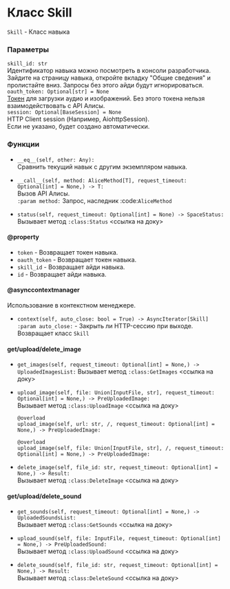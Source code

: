 # Класс Skill
`Skill` - Класс навыка
### Параметры

`skill_id: str`\
Идентификатор навыка можно посмотреть в консоли разработчика.\
Зайдите на страницу навыка, откройте вкладку "Общие сведения"
и пролистайте вниз. Запросы без этого айди будут игнорироваться.\
`oauth_token: Optional[str] = None`\
[Токен](https://yandex.ru/dev/direct/doc/start/token.html) для загрузки аудио и изображений. 
Без этого токена нельзя взаимодействовать с API Алисы.\
`session: Optional[BaseSession] = None`\
HTTP Client session (Например, AiohttpSession).\
Если не указано, будет создано автоматически.
### Функции
- `__eq__(self, other: Any):`\
Сравнить текущий навык с другим экземпляром навыка.


- `__call__(self, method: AliceMethod[T], request_timeout: Optional[int] = None,) -> T:`\
Вызов API Алисы.\
`:param method:` Запрос, наследник :code:`AliceMethod`


- `status(self, request_timeout: Optional[int] = None) -> SpaceStatus:`\
Вызывает метод `:class:Status` <ссылка на доку>

#### @property
- `token` - Возвращает токен навыка.
- `oauth_token` - Возвращает токен навыка.
- `skill_id` - Возвращает айди навыка.
- `id` - Возвращает айди навыка.

#### @asynccontextmanager
Использование в контекстном менеджере.
- `context(self, auto_close: bool = True) -> AsyncIterator[Skill]`\
`:param auto_close:` - Закрыть ли HTTP-сессию при выходе.\
Возвращает класс `Skill`

#### get/upload/delete_image

- `get_images(self, request_timeout: Optional[int] = None,) -> UploadedImagesList:`
Вызывает метод `:class:GetImages` <ссылка на доку>


- `upload_image(self, file: Union[InputFile, str], request_timeout: Optional[int] = None,) -> PreUploadedImage:`\
Вызывает метод `:class:UploadImage` <ссылка на доку>

    ```
    @overload
    upload_image(self, url: str, /, request_timeout: Optional[int] = None,) -> PreUploadedImage:
    
    @overload
    upload_image(self, file: Union[InputFile, str], /, request_timeout: Optional[int] = None,) -> PreUploadedImage:
    ```

- `delete_image(self, file_id: str, request_timeout: Optional[int] = None,) -> Result:`\
Вызывает метод `:class:DeleteImage` <ссылка на доку>


#### get/upload/delete_sound

- `get_sounds(self, request_timeout: Optional[int] = None,) -> UploadedSoundsList:`\
Вызывает метод `:class:GetSounds` <ссылка на доку>


- `upload_sound(self, file: InputFile, request_timeout: Optional[int] = None,) -> PreUploadedSound:`\
Вызывает метод `:class:UploadSound` <ссылка на доку>


- `delete_sound(self, file_id: str, request_timeout: Optional[int] = None,) -> Result:`\
Вызывает метод `:class:DeleteSound` <ссылка на доку>
